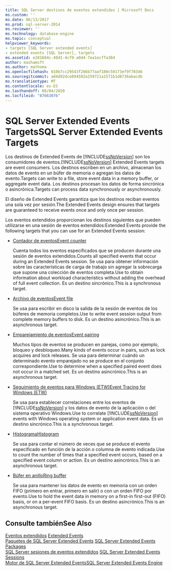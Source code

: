 ```yaml
---
title: SQL Server destinos de eventos extendidos | Microsoft Docs
ms.custom: ''
ms.date: 06/13/2017
ms.prod: sql-server-2014
ms.reviewer: ''
ms.technology: database-engine
ms.topic: conceptual
helpviewer_keywords:
- targets [SQL Server extended events]
- extended events [SQL Server], targets
ms.assetid: e281684c-40d1-4cf9-a0d4-7ea1ecffa384
author: mashamsft
ms.author: mathoma
ms.openlocfilehash: 010b7cc29543f266b77aaf180c50173ef9f70346
ms.sourcegitcommit: ad4d92dce894592a259721a1571b1d8736abacdb
ms.translationtype: MT
ms.contentlocale: es-ES
ms.lasthandoff: 08/04/2020
ms.locfileid: "87663076"
---
```

# <a name="sql-server-extended-events-targets"></a><span data-ttu-id="b591a-102">SQL Server Extended Events Targets</span><span class="sxs-lookup"><span data-stu-id="b591a-102">SQL Server Extended Events Targets</span></span>
  <span data-ttu-id="b591a-103">Los destinos de Extended Events de [!INCLUDE[ssNoVersion](../includes/ssnoversion-md.md)] son los consumidores de eventos.</span><span class="sxs-lookup"><span data-stu-id="b591a-103">[!INCLUDE[ssNoVersion](../includes/ssnoversion-md.md)] Extended Events targets are event consumers.</span></span> <span data-ttu-id="b591a-104">Los destinos escriben en un archivo, almacenan los datos de evento en un búfer de memoria o agregan los datos de evento.</span><span class="sxs-lookup"><span data-stu-id="b591a-104">Targets can write to a file, store event data in a memory buffer, or aggregate event data.</span></span> <span data-ttu-id="b591a-105">Los destinos procesan los datos de forma sincrónica o asincrónica.</span><span class="sxs-lookup"><span data-stu-id="b591a-105">Targets can process data synchronously or asynchronously.</span></span>  
  
 <span data-ttu-id="b591a-106">El diseño de Extended Events garantiza que los destinos reciban eventos una sola vez por sesión.</span><span class="sxs-lookup"><span data-stu-id="b591a-106">The Extended Events design ensures that targets are guaranteed to receive events once and only once per session.</span></span>  
  
 <span data-ttu-id="b591a-107">Los eventos extendidos proporcionan los destinos siguientes que pueden utilizarse en una sesión de eventos extendidos:</span><span class="sxs-lookup"><span data-stu-id="b591a-107">Extended Events provide the following targets that you can use for an Extended Events session:</span></span>  
  
-   [<span data-ttu-id="b591a-108">Contador de eventos</span><span class="sxs-lookup"><span data-stu-id="b591a-108">Event counter</span></span>](../../2014/database-engine/event-counter-target.md)  
  
     <span data-ttu-id="b591a-109">Cuenta todos los eventos especificados que se producen durante una sesión de eventos extendidos.</span><span class="sxs-lookup"><span data-stu-id="b591a-109">Counts all specified events that occur during an Extended Events session.</span></span> <span data-ttu-id="b591a-110">Se usa para obtener información sobre las características de carga de trabajo sin agregar la sobrecarga que supone una colección de eventos completa.</span><span class="sxs-lookup"><span data-stu-id="b591a-110">Use to obtain information about workload characteristics without adding the overhead of full event collection.</span></span> <span data-ttu-id="b591a-111">Es un destino sincrónico.</span><span class="sxs-lookup"><span data-stu-id="b591a-111">This is a synchronous target.</span></span>  
  
-   [<span data-ttu-id="b591a-112">Archivo de eventos</span><span class="sxs-lookup"><span data-stu-id="b591a-112">Event file</span></span>](../../2014/database-engine/event-file-target.md)  
  
     <span data-ttu-id="b591a-113">Se usa para escribir en disco la salida de la sesión de eventos de los búferes de memoria completos.</span><span class="sxs-lookup"><span data-stu-id="b591a-113">Use to write event session output from complete memory buffers to disk.</span></span> <span data-ttu-id="b591a-114">Es un destino asincrónico.</span><span class="sxs-lookup"><span data-stu-id="b591a-114">This is an asynchronous target.</span></span>  
  
-   [<span data-ttu-id="b591a-115">Emparejamiento de eventos</span><span class="sxs-lookup"><span data-stu-id="b591a-115">Event pairing</span></span>](../../2014/database-engine/event-pairing-target.md)  
  
     <span data-ttu-id="b591a-116">Muchos tipos de eventos se producen en parejas, como por ejemplo, bloqueo y desbloqueo.</span><span class="sxs-lookup"><span data-stu-id="b591a-116">Many kinds of events occur in pairs, such as lock acquires and lock releases.</span></span> <span data-ttu-id="b591a-117">Se usa para determinar cuándo un determinado evento emparejado no se produce en el conjunto correspondiente.</span><span class="sxs-lookup"><span data-stu-id="b591a-117">Use to determine when a specified paired event does not occur in a matched set.</span></span> <span data-ttu-id="b591a-118">Es un destino asincrónico.</span><span class="sxs-lookup"><span data-stu-id="b591a-118">This is an asynchronous target.</span></span>  
  
-   [<span data-ttu-id="b591a-119">Seguimiento de eventos para Windows (ETW)</span><span class="sxs-lookup"><span data-stu-id="b591a-119">Event Tracing for Windows (ETW)</span></span>](../relational-databases/extended-events/event-tracing-for-windows-target.md)  
  
     <span data-ttu-id="b591a-120">Se usa para establecer correlaciones entre los eventos de [!INCLUDE[ssNoVersion](../includes/ssnoversion-md.md)] y los datos de evento de la aplicación o del sistema operativo Windows.</span><span class="sxs-lookup"><span data-stu-id="b591a-120">Use to correlate [!INCLUDE[ssNoVersion](../includes/ssnoversion-md.md)] events with Windows operating system or application event data.</span></span> <span data-ttu-id="b591a-121">Es un destino sincrónico.</span><span class="sxs-lookup"><span data-stu-id="b591a-121">This is a synchronous target.</span></span>  
  
-   [<span data-ttu-id="b591a-122">Histograma</span><span class="sxs-lookup"><span data-stu-id="b591a-122">Histogram</span></span>](../../2014/database-engine/histogram-target.md)  
  
     <span data-ttu-id="b591a-123">Se usa para contar el número de veces que se produce el evento especificado en función de la acción o columna de evento indicada.</span><span class="sxs-lookup"><span data-stu-id="b591a-123">Use to count the number of times that a specified event occurs, based on a specified event column or action.</span></span> <span data-ttu-id="b591a-124">Es un destino asincrónico.</span><span class="sxs-lookup"><span data-stu-id="b591a-124">This is an asynchronous target.</span></span>  
  
-   [<span data-ttu-id="b591a-125">Búfer en anillo</span><span class="sxs-lookup"><span data-stu-id="b591a-125">Ring buffer</span></span>](../../2014/database-engine/ring-buffer-target.md)  
  
     <span data-ttu-id="b591a-126">Se usa para mantener los datos de evento en memoria con un orden FIFO (primero en entrar, primero en salir) o con un orden FIFO por evento.</span><span class="sxs-lookup"><span data-stu-id="b591a-126">Use to hold the event data in memory on a first-in first-out (FIFO) basis, or on a per-event FIFO basis.</span></span> <span data-ttu-id="b591a-127">Es un destino asincrónico.</span><span class="sxs-lookup"><span data-stu-id="b591a-127">This is an asynchronous target.</span></span>  
  
## <a name="see-also"></a><span data-ttu-id="b591a-128">Consulte también</span><span class="sxs-lookup"><span data-stu-id="b591a-128">See Also</span></span>  
 <span data-ttu-id="b591a-129">[Eventos extendidos](../relational-databases/extended-events/extended-events.md) </span><span class="sxs-lookup"><span data-stu-id="b591a-129">[Extended Events](../relational-databases/extended-events/extended-events.md) </span></span>  
 <span data-ttu-id="b591a-130">[Paquetes de SQL Server Extended Events](../relational-databases/extended-events/sql-server-extended-events-packages.md) </span><span class="sxs-lookup"><span data-stu-id="b591a-130">[SQL Server Extended Events Packages](../relational-databases/extended-events/sql-server-extended-events-packages.md) </span></span>  
 <span data-ttu-id="b591a-131">[SQL Server sesiones de eventos extendidos](../relational-databases/extended-events/sql-server-extended-events-sessions.md) </span><span class="sxs-lookup"><span data-stu-id="b591a-131">[SQL Server Extended Events Sessions](../relational-databases/extended-events/sql-server-extended-events-sessions.md) </span></span>  
 [<span data-ttu-id="b591a-132">Motor de SQL Server Extended Events</span><span class="sxs-lookup"><span data-stu-id="b591a-132">SQL Server Extended Events Engine</span></span>](../relational-databases/extended-events/sql-server-extended-events-engine.md)  
  
  
